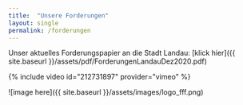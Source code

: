 ```yaml
---
title:  "Unsere Forderungen"
layout: single
permalink: /forderungen
---
```


Unser aktuelles Forderungspapier an die Stadt Landau:
[klick hier]({{ site.baseurl }}/assets/pdf/ForderungenLandauDez2020.pdf)

{% include video id="212731897" provider="vimeo" %}

![image here]({{ site.baseurl }}/assets/images/logo_fff.png)
